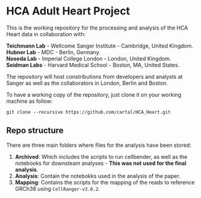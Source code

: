 # HCA Adult Heart Project


This is the working repository for the processing and analysis of the HCA Heart data in collaboration with:

**Teichmann Lab** - Wellcome Sanger Institute - Cambridge, United Kingdom.<br/>
**Hubner Lab** - MDC - Berlin, Germany.<br/>
**Noseda Lab** - Imperial College London - London, United Kingdom.<br/>
**Seidman Labs** - Harvard Medical School - Boston, MA, United States.<br/> 

The repository will host constributions from developers and analysts at Sanger as well as the collaborators in London, Berlin and Boston. 

To have a working copy of the repository, just clone it on your working machine as follow:

```
git clone --recursive https://github.com/cartal/HCA_Heart.git
```

## Repo structure

There are three main folders where files for the analysis have been stored:

1. **Archived**: Which includes the scripts to run cellbender, as well as the notebooks for downsteam analyses - **This was not used for the final analysis**.
2. **Analysis**: Contain the notebokks used in the analysis of the paper.
3. **Mapping**: Contains the scripts for the mapping of the reads to reference GRCh38 using `CellRanger-v3.0.2`. 

